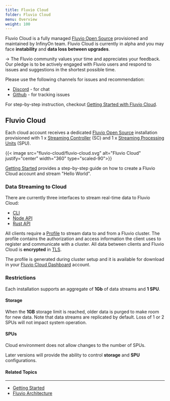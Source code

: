```yaml
---
title: Fluvio Cloud
folder: Fluvio Cloud
menu: Overview
weight: 100
---
```


Fluvio Cloud is a fully managed <a href="Github https://github.com/infinyon/fluvio/" target="_blank">Fluvio Open Source</a> provisioned and maintained by InfinyOn team. Fluvio Cloud is currently in alpha and you may face **instability** and **data loss between upgrades**.

-> The Fluvio community values your time and appreciates your feedback. Our pledge is to be actively engaged with Fluvio users and respond to issues and suggestions in the shortest possible time.

Please use the following channels for issues and recommendation:

* <a href="https://discordapp.com/invite/bBG2dTz" target="_blank">Discord</a> - for chat
* <a href="https://github.com/infinyon/fluvio/issues" target="_blank">Github</a> - for tracking issues

For step-by-step instruction, checkout [Getting Started with Fluvio Cloud](/docs/getting-started/fluvio-cloud).

## Fluvio Cloud

Each cloud account receives a dedicated  <a href="https://github.com/infinyon/fluvio" target="_blank">Fluvio Open Source</a> installation provisioned with 1 x [Streaming Controller](/docs/architecture/sc) (SC) and 1 x [Streaming Processing Units](/docs/architecture/spu) (SPU). 

{{< image src="fluvio-cloud/fluvio-cloud.svg" alt="Fluvio Cloud" justify="center" width="360" type="scaled-90">}}

[Getting Started](/docs/getting-started/#create-a-fluvio-cloud-account) provides a step-by-step guide on how to create a Fluvio Cloud account and stream "Hello World". 


### Data Streaming to Cloud

There are currently three interfaces to stream real-time data to Fluvio Cloud:
* [CLI](/docs/cli-reference)
* <a href="https://infinyon.github.io/fluvio-client-node/" target="_blank">Node API</a>
* <a href="https://docs.rs/fluvio/" target="_blank">Rust API</a>

All clients require a [Profile](/docs/cli/profiles) to stream data to and from a Fluvio cluster. The profile contains the authorization and access information the client uses to register and communicate with a cluster. All data between clients and Fluvio Cloud is **encrypted** in <a href="https://en.wikipedia.org/wiki/Transport_Layer_Security" target="_blank">TLS</a>.

The profile is generated during cluster setup and it is available for download in your <a href="https://cloud.fluvio.io" target="_blank">Fluvio Cloud Dashboard</a> account.


### Restrictions

Each installation supports an aggregate of **1Gb** of data streams and **1 SPU**.

#### Storage 

When the **1GB** storage limit is reached, older data is purged to make room for new data. Note that data streams are replicated by default. Loss of 1 or 2 SPUs will not impact system operation.

#### SPUs 
Cloud environment does not allow changes to the number of SPUs. 

Later versions will provide the ability to control **storage** and **SPU** configurations.


#### Related Topics
-------------------
* [Getting Started](/docs/getting-started)
* [Fluvio Architecture](/docs/architecture)